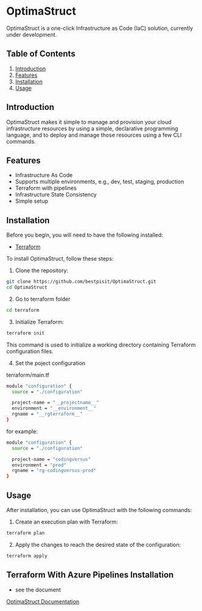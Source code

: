 # OptimaStruct

OptimaStruct is a one-click Infrastructure as Code (IaC) solution, currently under development.

## Table of Contents
1. [Introduction](#introduction)
2. [Features](#features)
3. [Installation](#installation)
4. [Usage](#usage)

## Introduction

OptimaStruct makes it simple to manage and provision your cloud infrastructure resources by using a simple, declarative programming language, and to deploy and manage those resources using a few CLI commands.

## Features

- Infrastructure As Code
- Supports multiple environments, e.g., dev, test, staging, production
- Terraform with pipelines
- Infrastructure State Consistency
- Simple setup

## Installation

Before you begin, you will need to have the following installed:

- [Terraform](https://www.terraform.io/downloads.html)

To install OptimaStruct, follow these steps:

1. Clone the repository:
```bash
git clone https://github.com/bestpisit/OptimaStruct.git
cd OptimaStruct
```
2. Go to terraform folder
```bash
cd terraform
```

3. Initialize Terraform:
```bash
terraform init
```
This command is used to initialize a working directory containing Terraform configuration files.

4. Set the poject configuration

terraform/main.tf
```bash
module "configuration" {
  source = "./configuration"

  project-name = "__projectname__"
  environment = "__environment__"
  rgname = "__rgterraform__"
}
```
for example:
```bash
module "configuration" {
  source = "./configuration"

  project-name = "codingversus"
  environment = "prod"
  rgname = "rg-codingversus-prod"
}
```
## Usage

After installation, you can use OptimaStruct with the following commands:

1. Create an execution plan with Terraform:
```bash
terraform plan
```

2. Apply the changes to reach the desired state of the configuration:
```bash
terraform apply
```

## Terraform With Azure Pipelines Installation

- see the document

[OptimaStruct Documentation](https://drive.google.com/file/d/1IQYLueX60B1-sD6XRF1AQBuWepQmv8Yb/view?usp=sharing "Google's Homepage")
